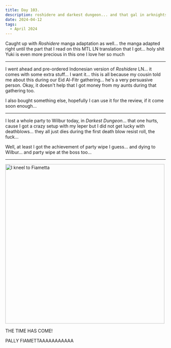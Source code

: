 ```yaml
---
title: Day 103.
description: roshidere and darkest dungeon... and that gal in arknights
date: 2024-04-12
tags: 
  - April 2024
---
```


Caught up with *Roshidere* manga adaptation as well... the manga adapted right until the part that I read on this MTL LN translation that I got... holy shit Yuki is even more precious in this one I love her so much

-----

I went ahead and pre-ordered Indonesian version of *Roshidere* LN... it comes with some extra stuff... I want it... this is all because my cousin told me about this during our Eid Al-Fitr gathering... he's a very persuasive person. Okay, it doesn't help that I got money from my aunts during that gathering too.

I also bought something else, hopefully I can use it for the review, if it come soon enough...

-----

I lost a whole party to Wilbur today, in *Darkest Dungeon*... that one hurts, cause I got a crazy setup with my leper but I did not get lucky with deathblows... they all just dies during the first death blow resist roll, the fuck...

Well, at least I got the achievement of party wipe I guess... and dying to Wilbur... and party wipe at the boss too...

-----

<img src="https://pbs.twimg.com/media/GK7nPAzaIAAoiN2.jpg" width="500px" alt="I kneel to Fiametta"></img>

THE TIME HAS COME!

PALLY FIAMETTAAAAAAAAAAA
